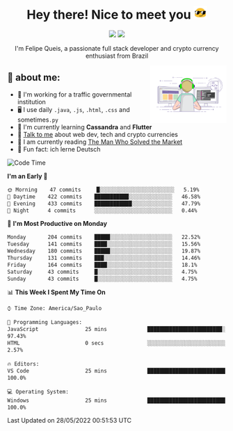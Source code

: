 
<h1 align="center">Hey there! Nice to meet you <img src="assets/sunglasses.gif" width="30"/></h1>

<p align="center">
  <a href="https://www.linkedin.com/in/fqueis"><img src="https://img.shields.io/badge/-LinkedIn-blue?style=flat&logo=Linkedin&logoColor=white" /></a>
  <a href="mailto:fqueis@gmail.com"><img src="https://img.shields.io/badge/-Gmail-c14438?style=flat&logo=Gmail&logoColor=white" /></a>
</p>

<p align="center">I'm Felipe Queis, a passionate full stack developer and crypto currency enthusiast from Brazil</p>

<img width="35%" align="right" alt="fqueis" src="assets/profile.gif" /></p>

## 🤵 about me:

- 🏢 I'm working for a traffic governmental institution
- 🖥️ I use daily `.java`, `.js`, `.html`, `.css` and sometimes`.py`
- 🌱 I'm currently learning **Cassandra** and **Flutter**
- 💬 [Talk to me](https://github.com/fqueis/fqueis/discussions) about web dev, tech and crypto currencies
- 📖 I am currently reading [The Man Who Solved the Market](https://amzn.com/073521798X)
- 💭 Fun fact: ich lerne Deutsch

<!--START_SECTION:waka-->
![Code Time](http://img.shields.io/badge/Code%20Time-0%20secs-blue)

**I'm an Early 🐤** 

```text
🌞 Morning    47 commits     █░░░░░░░░░░░░░░░░░░░░░░░░   5.19% 
🌆 Daytime    422 commits    ███████████░░░░░░░░░░░░░░   46.58% 
🌃 Evening    433 commits    ████████████░░░░░░░░░░░░░   47.79% 
🌙 Night      4 commits      ░░░░░░░░░░░░░░░░░░░░░░░░░   0.44%

```
📅 **I'm Most Productive on Monday** 

```text
Monday       204 commits    █████░░░░░░░░░░░░░░░░░░░░   22.52% 
Tuesday      141 commits    ████░░░░░░░░░░░░░░░░░░░░░   15.56% 
Wednesday    180 commits    █████░░░░░░░░░░░░░░░░░░░░   19.87% 
Thursday     131 commits    ███░░░░░░░░░░░░░░░░░░░░░░   14.46% 
Friday       164 commits    ████░░░░░░░░░░░░░░░░░░░░░   18.1% 
Saturday     43 commits     █░░░░░░░░░░░░░░░░░░░░░░░░   4.75% 
Sunday       43 commits     █░░░░░░░░░░░░░░░░░░░░░░░░   4.75%

```


📊 **This Week I Spent My Time On** 

```text
⌚︎ Time Zone: America/Sao_Paulo

💬 Programming Languages: 
JavaScript               25 mins             ████████████████████████░   97.43% 
HTML                     0 secs              ░░░░░░░░░░░░░░░░░░░░░░░░░   2.57%

🔥 Editors: 
VS Code                  25 mins             █████████████████████████   100.0%

💻 Operating System: 
Windows                  25 mins             █████████████████████████   100.0%

```


 Last Updated on 28/05/2022 00:51:53 UTC
<!--END_SECTION:waka-->
